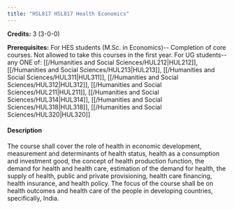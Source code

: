 ```yaml
---
title: "HSL817 HSL817 Health Economics"
---
```

**Credits:** 3 (3-0-0)

**Prerequisites:** For HES students (M.Sc. in Economics)-- Completion of core courses. Not allowed to take this courses in the first year. For UG students--any ONE of: [[/Humanities and Social Sciences/HUL212|HUL212]], [[/Humanities and Social Sciences/HUL213|HUL213]], [[/Humanities and Social Sciences/HUL311|HUL311]], [[/Humanities and Social Sciences/HUL312|HUL312]], [[/Humanities and Social Sciences/HUL211|HUL211]], [[/Humanities and Social Sciences/HUL314|HUL314]], [[/Humanities and Social Sciences/HUL318|HUL318]], [[/Humanities and Social Sciences/HUL320|HUL320]]

#### Description
The course shall cover the role of health in economic development, measurement and determinants of health status, health as a consumption and investment good, the concept of health production function, the demand for health and health care, estimation of the demand for health, the supply of health, public and private provisioning, health care financing, health insurance, and health policy. The focus of the course shall be on health outcomes and health care of the people in developing countries, specifically, India.